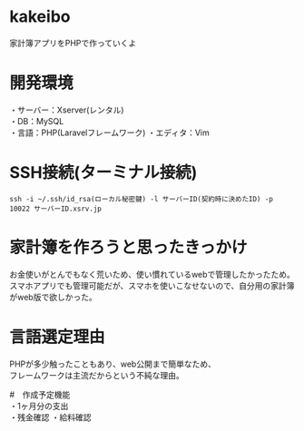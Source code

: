 # kakeibo
家計簿アプリをPHPで作っていくよ

# 開発環境  
・サーバー：Xserver(レンタル)  
・DB：MySQL  
・言語：PHP(Laravelフレームワーク)
・エディタ：Vim

# SSH接続(ターミナル接続)  
```ssh -i ~/.ssh/id_rsa(ローカル秘密鍵) -l サーバーID(契約時に決めたID) -p 10022 サーバーID.xsrv.jp ```

# 家計簿を作ろうと思ったきっかけ  
お金使いがとんでもなく荒いため、使い慣れているwebで管理したかったため。
スマホアプリでも管理可能だが、スマホを使いこなせないので、自分用の家計簿がweb版で欲しかった。

# 言語選定理由  
PHPが多少触ったこともあり、web公開まで簡単なため、  
フレームワークは主流だからという不純な理由。

#　作成予定機能  
・1ヶ月分の支出  
・残金確認
・給料確認
